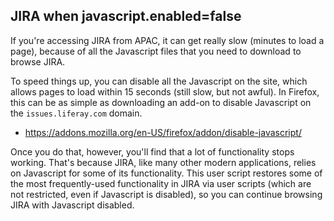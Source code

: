 ## JIRA when javascript.enabled=false

If you're accessing JIRA from APAC, it can get really slow (minutes to load a page), because of all the Javascript files that you need to download to browse JIRA.

To speed things up, you can disable all the Javascript on the site, which allows pages to load within 15 seconds (still slow, but not awful). In Firefox, this can be as simple as downloading an add-on to disable Javascript on the `issues.liferay.com` domain.

* https://addons.mozilla.org/en-US/firefox/addon/disable-javascript/

Once you do that, however, you'll find that a lot of functionality stops working. That's because JIRA, like many other modern applications, relies on Javascript for some of its functionality. This user script restores some of the most frequently-used functionality in JIRA via user scripts (which are not restricted, even if Javascript is disabled), so you can continue browsing JIRA with Javascript disabled.